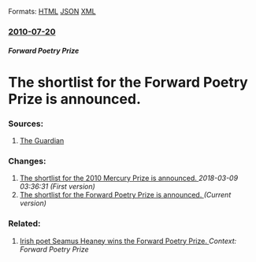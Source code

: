 
Formats: [HTML](/news/2010/07/20/the-shortlist-for-the-forward-poetry-prize-is-announced.html)  [JSON](/news/2010/07/20/the-shortlist-for-the-forward-poetry-prize-is-announced.json)  [XML](/news/2010/07/20/the-shortlist-for-the-forward-poetry-prize-is-announced.xml)  

### [2010-07-20](/news/2010/07/20/index.md)

##### Forward Poetry Prize
# The shortlist for the Forward Poetry Prize is announced. 




### Sources:

1. [The Guardian](http://www.guardian.co.uk/books/2010/jul/20/forward-poetry-prize-shortlist)

### Changes:

1. [The shortlist for the 2010 Mercury Prize is announced. ](/news/2010/07/20/the-shortlist-for-the-2010-mercury-prize-is-announced.md) _2018-03-09 03:36:31 (First version)_
1. [The shortlist for the Forward Poetry Prize is announced. ](/news/2010/07/20/the-shortlist-for-the-forward-poetry-prize-is-announced.md) _(Current version)_

### Related:

1. [Irish poet Seamus Heaney wins the Forward Poetry Prize. ](/news/2010/10/6/irish-poet-seamus-heaney-wins-the-forward-poetry-prize.md) _Context: Forward Poetry Prize_
